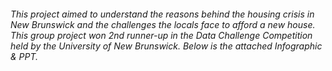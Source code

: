 ###### This project aimed to understand the reasons behind the housing crisis in New Brunswick and the challenges the locals face to afford a new house. This group project won 2nd runner-up in the Data Challenge Competition held by the University of New Brunswick. Below is the attached Infographic & PPT.
